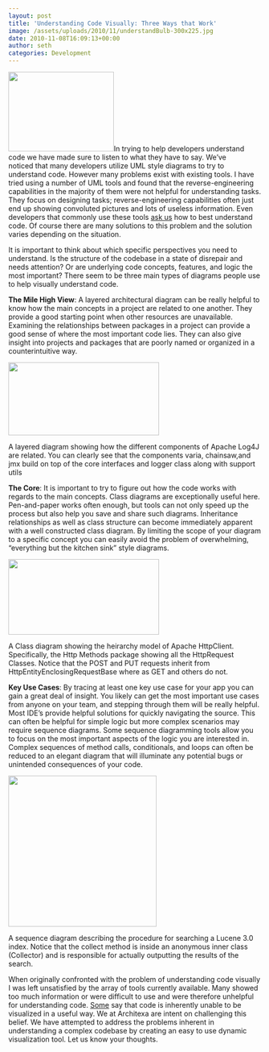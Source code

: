 ```yaml
---
layout: post
title: 'Understanding Code Visually: Three Ways that Work'
image: /assets/uploads/2010/11/understandBulb-300x225.jpg
date: 2010-11-08T16:09:13+00:00
author: seth
categories: Development
---
```

[<img class="alignright size-medium wp-image-161" title="understandBulb" src="{{site.baseurl}}/assets/uploads/2010/11/understandBulb-300x225.jpg" alt="" width="210" height="158" srcset="{{site.baseurl}}/assets/uploads/2010/11/understandBulb-300x225.jpg 300w, {{site.baseurl}}/assets/uploads/2010/11/understandBulb.jpg 800w" sizes="(max-width: 210px) 100vw, 210px" />]({{site.baseurl}}/assets/uploads/2010/11/understandBulb.jpg)In trying to help developers understand code we have made sure to listen to what they have to say. We&#8217;ve noticed that many developers utilize UML style diagrams to try to understand code. However many problems exist with existing tools. I have tried using a number of UML tools and found that the reverse-engineering capabilities in the majority of them were not helpful for understanding tasks. They focus on designing tasks; reverse-engineering capabilities often just end up showing convoluted pictures and lots of useless information. Even developers that commonly use these tools [ask us](http://stackoverflow.com/questions/3871449/what-tools-should-i-use-to-visualize-structure-of-my-code/3878175#3878175) how to best understand code. Of course there are many solutions to this problem and the solution varies depending on the situation.

It is important to think about which specific perspectives you need to understand. Is the structure of the codebase in a state of disrepair and needs attention? Or are underlying code concepts, features, and logic the most important? There seem to be three main types of diagrams people use to help visually understand code.

<!--more-->

**The Mile High View**: A layered architectural diagram can be really helpful to know how the main concepts in a project are related to one another. They provide a good starting point when other resources are unavailable. Examining the relationships between packages in a project can provide a good sense of where the most important code lies. They can also give insight into projects and packages that are poorly named or organized in a counterintuitive way.

<div>
  <a href="{{site.baseurl}}/assets/uploads/2010/11/layered.png"><img class="size-medium wp-image-160" title="layered" src="{{site.baseurl}}/assets/uploads/2010/11/layered-300x145.png" alt="" width="300" height="145" srcset="{{site.baseurl}}/assets/uploads/2010/11/layered-300x145.png 300w, {{site.baseurl}}/assets/uploads/2010/11/layered-1024x496.png 1024w" sizes="(max-width: 300px) 100vw, 300px" /></a>

  <p class="wp-caption-text">
    A layered diagram showing how the different components of Apache Log4J are related. You can clearly see that the components varia, chainsaw,and jmx build on top of the core interfaces and logger class along with support utils
  </p>
</div>

**The Core**: It is important to try to figure out how the code works with regards to the main concepts. Class diagrams are exceptionally useful here. Pen-and-paper works often enough, but tools can not only speed up the process but also help you save and share such diagrams. Inheritance relationships as well as class structure can become immediately apparent with a well constructed class diagram. By limiting the scope of your diagram to a specific concept you can easily avoid the problem of overwhelming, &#8220;everything but the kitchen sink&#8221; style diagrams.

<div>
  <a href="{{site.baseurl}}/assets/uploads/2010/11/class.png"><img class="size-medium wp-image-159  " title="classDiagramInitial" src="{{site.baseurl}}/assets/uploads/2010/11/class.png" alt="" width="300" height="150" /></a>

  <p class="wp-caption-text">
    A Class diagram showing the heirarchy model of Apache HttpClient. Specifically, the Http Methods package showing all the HttpRequest Classes. Notice that the POST and PUT requests inherit from HttpEntityEnclosingRequestBase where as GET and others do not.
  </p>
</div>

**Key Use Cases**: By tracing at least one key use case for your app you can gain a great deal of insight. You likely can get the most important use cases from anyone on your team, and stepping through them will be really helpful. Most IDE&#8217;s provide helpful solutions for quickly navigating the source. This can often be helpful for simple logic but more complex scenarios may require sequence diagrams. Some sequence diagramming tools allow you to focus on the most important aspects of the logic you are interested in. Complex sequences of method calls, conditionals, and loops can often be reduced to an elegant diagram that will illuminate any potential bugs or unintended consequences of your code.

<div>
  <a href="{{site.baseurl}}/assets/uploads/2010/11/sequence.png"><img class="size-medium wp-image-158   " title="Restaurant-UML-SEQ (1)" src="{{site.baseurl}}/assets/uploads/2010/11/sequence.png" alt="" width="295" height="300" /></a>

  <p class="wp-caption-text">
    A sequence diagram describing the procedure for searching a Lucene 3.0 index. Notice that the collect method is inside an anonymous inner class (Collector) and is responsible for actually outputting the results of the search.
  </p>
</div>

When originally confronted with the problem of understanding code visually I was left unsatisfied by the array of tools currently available. Many showed too much information or were difficult to use and were therefore unhelpful for understanding code. <a href="http://nitinbhide.blogspot.com/2010/09/rereading-mythical-manmonth-flowcharts.html" target="_blank">Some</a> say that code is inherently unable to be visualized in a useful way. We at Architexa are intent on challenging this belief. We have attempted to address the problems inherent in understanding a complex codebase by creating an easy to use dynamic visualization tool. Let us know your thoughts.
